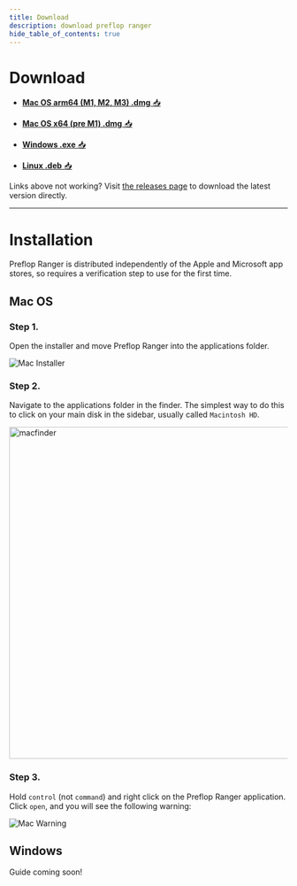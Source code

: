 ```yaml
---
title: Download
description: download preflop ranger
hide_table_of_contents: true
---
```


# Download

- [**Mac OS arm64 (M1, M2, M3) .dmg** 📥](https://github.com/jbwheatley/preflop-ranger/releases/download/v1.0.0/preflop-ranger-macos-arm64-1.0.0.dmg) 

- [**Mac OS x64 (pre M1) .dmg** 📥](https://github.com/jbwheatley/preflop-ranger/releases/download/v1.0.0/preflop-ranger-macos-x64-1.0.0.dmg) 

- [**Windows .exe** 📥](https://github.com/jbwheatley/preflop-ranger/releases/download/v1.0.0/preflop-ranger-win-1.0.0.exe) 

- [**Linux .deb** 📥](https://github.com/jbwheatley/preflop-ranger/releases/download/v1.0.0/preflop-ranger-macos-arm64-1.0.0.deb) 

Links above not working? Visit [the releases page](https://github.com/jbwheatley/preflop-ranger/releases) to download the latest version directly.

---

# Installation

Preflop Ranger is distributed independently of the Apple and Microsoft app stores, so requires a verification step to use for the first time. 

## Mac OS

### Step 1.

Open the installer and move Preflop Ranger into the applications folder.

![Mac Installer](/img/macinstaller.png)

### Step 2. 

Navigate to the applications folder in the finder. The simplest way to do this to click on your main disk in the sidebar, usually called `Macintosh HD`.

<img src="/img/macfinder.png" alt="macfinder" width="600"/>

### Step 3.

Hold `control` (not `command`) and right click on the Preflop Ranger application. Click `open`, and you will see the following warning: 

![Mac Warning](/img/macwarning.png)

## Windows

Guide coming soon!